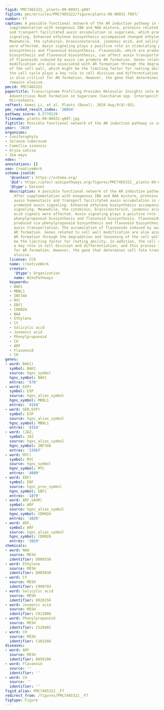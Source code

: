 ```yaml
---
figid: PMC7465322__plants-09-00931-g007
figlink: pmc/articles/PMC7465322/figure/plants-09-00931-f007/
number: F7
caption: A possible functional network of the AR induction pathway in sugarcane. After
  supplementation with exogenous IBA and NAA mixture, proteins related to auxin homeostasis
  and transport facilitated auxin accumulation in sugarcane, which promoted auxin
  signaling. Enhanced ethylene biosynthesis accompanied changed ethylene signaling.
  Meanwhile, the cytokinin, brassinosteroid, jasmonic acid, and salicylic acid signals
  were affected. Auxin signaling plays a positive role in stimulating phenylpropanoid
  biosynthesis and flavonoid biosynthesis. Flavonoids, which are produced via phenylpropanoid
  biosynthesis and flavonoid biosynthesis, can affect auxin transportation. The accumulation
  of flavonoids induced by auxin can promote AR formation. Genes related to cell wall
  modification are also associated with AR formation through the degradation and loosening
  of the cell wall, which might be the limiting factor for rooting ability. In addition,
  the cell cycle plays a key role in cell division and differentiation, and this process
  is also critical for AR formation. However, the gene that determines cell fate transition
  remains elusive.
pmcid: PMC7465322
papertitle: Transcriptome Profiling Provides Molecular Insights into Auxin-Induced
  Adventitious Root Formation in Sugarcane (Saccharum spp. Interspecific Hybrids)
  Microshoots.
reftext: Aomei Li, et al. Plants (Basel). 2020 Aug;9(8):931.
pmc_ranked_result_index: '26054'
pathway_score: 0.5779129
filename: plants-09-00931-g007.jpg
figtitle: Possible functional network of the AR induction pathway in sugarcane
year: '2020'
organisms:
- Coniferophyta
- Solanum tuberosum
- Camellia sinensis
- Oryza sativa
- Zea mays
ndex: ''
annotations: []
seo: CreativeWork
schema-jsonld:
  '@context': https://schema.org/
  '@id': https://pfocr.wikipathways.org/figures/PMC7465322__plants-09-00931-g007.html
  '@type': Dataset
  description: A possible functional network of the AR induction pathway in sugarcane.
    After supplementation with exogenous IBA and NAA mixture, proteins related to
    auxin homeostasis and transport facilitated auxin accumulation in sugarcane, which
    promoted auxin signaling. Enhanced ethylene biosynthesis accompanied changed ethylene
    signaling. Meanwhile, the cytokinin, brassinosteroid, jasmonic acid, and salicylic
    acid signals were affected. Auxin signaling plays a positive role in stimulating
    phenylpropanoid biosynthesis and flavonoid biosynthesis. Flavonoids, which are
    produced via phenylpropanoid biosynthesis and flavonoid biosynthesis, can affect
    auxin transportation. The accumulation of flavonoids induced by auxin can promote
    AR formation. Genes related to cell wall modification are also associated with
    AR formation through the degradation and loosening of the cell wall, which might
    be the limiting factor for rooting ability. In addition, the cell cycle plays
    a key role in cell division and differentiation, and this process is also critical
    for AR formation. However, the gene that determines cell fate transition remains
    elusive.
  license: CC0
  name: CreativeWork
  creator:
    '@type': Organization
    name: WikiPathways
  keywords:
  - BAK1
  - MBNL1
  - ZNF346
  - MYC
  - EBF1
  - CDKN2A
  - NAA
  - Ethylene
  - CY
  - Salicylic acid
  - Jasmonic acid
  - Phenylpropanoid
  - CH
  - ARF
  - Flavanoid
  - CH
genes:
- word: BAK1)
  symbol: BAK1
  source: hgnc_symbol
  hgnc_symbol: BAK1
  entrez: '578'
- word: EXP)
  symbol: EXP
  source: hgnc_alias_symbol
  hgnc_symbol: MBNL1
  entrez: '4154'
- word: GER,EXP)
  symbol: EXP
  source: hgnc_alias_symbol
  hgnc_symbol: MBNL1
  entrez: '4154'
- word: (JAZ,
  symbol: JAZ
  source: hgnc_alias_symbol
  hgnc_symbol: ZNF346
  entrez: '23567'
- word: MYC)
  symbol: MYC
  source: hgnc_symbol
  hgnc_symbol: MYC
  entrez: '4609'
- word: EBF)
  symbol: EBF
  source: hgnc_prev_symbol
  hgnc_symbol: EBF1
  entrez: '1879'
- word: ARF,SAUR)
  symbol: ARF
  source: hgnc_alias_symbol
  hgnc_symbol: CDKN2A
  entrez: '1029'
- word: ARF,
  symbol: ARF
  source: hgnc_alias_symbol
  hgnc_symbol: CDKN2A
  entrez: '1029'
chemicals:
- word: NAA
  source: MESH
  identifier: D009536
- word: Ethylene
  source: MESH
  identifier: D005030
- word: CY
  source: MESH
  identifier: C098793
- word: Salicylic acid
  source: MESH
  identifier: D020156
- word: Jasmonic acid
  source: MESH
  identifier: C011006
- word: Phenylpropanoid
  source: MESH
  identifier: C520402
- word: CH
  source: MESH
  identifier: C103208
diseases:
- word: ARF
  source: MESH
  identifier: D058186
- word: Flavanoid
  source: ''
  identifier: ''
- word: CH
  source: ''
  identifier: ''
figid_alias: PMC7465322__F7
redirect_from: /figures/PMC7465322__F7
figtype: Figure
---
```

